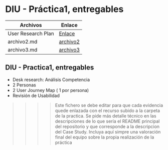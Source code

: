 # DIU - Práctica1, entregables  

| Archivos       | Enlace                 |
|----------------|------------------------|
| User Research Plan | [Enlace](./user_research_plan.md) |
| archivo2.md    | [archivo2](./archivo2.md) |
| archivo3.md    | [archivo3](./archivo3.md) |



## DIU - Practica1, entregables


- Desk research: Análisis Competencia 
- 2 Personas 
- 2 User Journey Map  ( 1 por persona)
- Revisión de Usabilidad 


>>>> Este fichero se debe editar para que cada evidencia quede enlazada con el recurso subido a la carpeta de la practica. Se pide más detalle técnico en las descripciones de lo que sería el README principal del repositorio y que corresponde a la descripcion del Case Study.
>>>> Incluya aquí simpre una valoración final del equipo sobre la propia realización de la práctica

